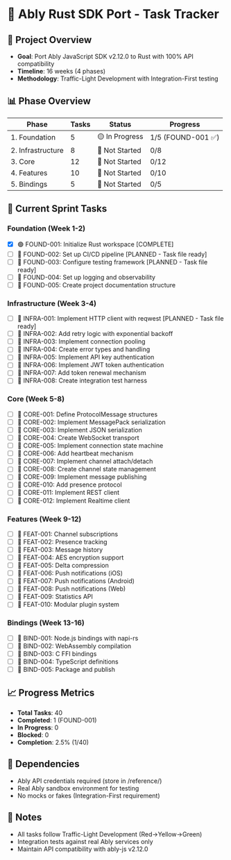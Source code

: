 # 🦀 Ably Rust SDK Port - Task Tracker

## 🎯 Project Overview
- **Goal**: Port Ably JavaScript SDK v2.12.0 to Rust with 100% API compatibility
- **Timeline**: 16 weeks (4 phases)
- **Methodology**: Traffic-Light Development with Integration-First testing

## 📊 Phase Overview

| Phase | Tasks | Status | Progress |
|-------|-------|--------|----------|
| 1. Foundation | 5 | 🟡 In Progress | 1/5 (FOUND-001 ✅) |
| 2. Infrastructure | 8 | 🔴 Not Started | 0/8 |
| 3. Core | 12 | 🔴 Not Started | 0/12 |
| 4. Features | 10 | 🔴 Not Started | 0/10 |
| 5. Bindings | 5 | 🔴 Not Started | 0/5 |

## 🚦 Current Sprint Tasks

### Foundation (Week 1-2)  
- [x] 🟢 FOUND-001: Initialize Rust workspace [COMPLETE]
- [ ] 🔴 FOUND-002: Set up CI/CD pipeline [PLANNED - Task file ready]
- [ ] 🔴 FOUND-003: Configure testing framework [PLANNED - Task file ready]  
- [ ] 🔴 FOUND-004: Set up logging and observability
- [ ] 🔴 FOUND-005: Create project documentation structure

### Infrastructure (Week 3-4)
- [ ] 🔴 INFRA-001: Implement HTTP client with reqwest [PLANNED - Task file ready]
- [ ] 🔴 INFRA-002: Add retry logic with exponential backoff
- [ ] 🔴 INFRA-003: Implement connection pooling
- [ ] 🔴 INFRA-004: Create error types and handling
- [ ] 🔴 INFRA-005: Implement API key authentication
- [ ] 🔴 INFRA-006: Implement JWT token authentication
- [ ] 🔴 INFRA-007: Add token renewal mechanism
- [ ] 🔴 INFRA-008: Create integration test harness

### Core (Week 5-8)
- [ ] 🔴 CORE-001: Define ProtocolMessage structures
- [ ] 🔴 CORE-002: Implement MessagePack serialization
- [ ] 🔴 CORE-003: Implement JSON serialization
- [ ] 🔴 CORE-004: Create WebSocket transport
- [ ] 🔴 CORE-005: Implement connection state machine
- [ ] 🔴 CORE-006: Add heartbeat mechanism
- [ ] 🔴 CORE-007: Implement channel attach/detach
- [ ] 🔴 CORE-008: Create channel state management
- [ ] 🔴 CORE-009: Implement message publishing
- [ ] 🔴 CORE-010: Add presence protocol
- [ ] 🔴 CORE-011: Implement REST client
- [ ] 🔴 CORE-012: Implement Realtime client

### Features (Week 9-12)
- [ ] 🔴 FEAT-001: Channel subscriptions
- [ ] 🔴 FEAT-002: Presence tracking
- [ ] 🔴 FEAT-003: Message history
- [ ] 🔴 FEAT-004: AES encryption support
- [ ] 🔴 FEAT-005: Delta compression
- [ ] 🔴 FEAT-006: Push notifications (iOS)
- [ ] 🔴 FEAT-007: Push notifications (Android)
- [ ] 🔴 FEAT-008: Push notifications (Web)
- [ ] 🔴 FEAT-009: Statistics API
- [ ] 🔴 FEAT-010: Modular plugin system

### Bindings (Week 13-16)
- [ ] 🔴 BIND-001: Node.js bindings with napi-rs
- [ ] 🔴 BIND-002: WebAssembly compilation
- [ ] 🔴 BIND-003: C FFI bindings
- [ ] 🔴 BIND-004: TypeScript definitions
- [ ] 🔴 BIND-005: Package and publish

## 📈 Progress Metrics
- **Total Tasks**: 40
- **Completed**: 1 (FOUND-001)
- **In Progress**: 0
- **Blocked**: 0  
- **Completion**: 2.5% (1/40)

## 🔗 Dependencies
- Ably API credentials required (store in /reference/)
- Real Ably sandbox environment for testing
- No mocks or fakes (Integration-First requirement)

## 📝 Notes
- All tasks follow Traffic-Light Development (Red→Yellow→Green)
- Integration tests against real Ably services only
- Maintain API compatibility with ably-js v2.12.0